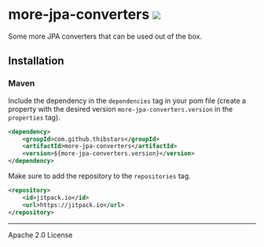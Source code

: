 # more-jpa-converters [![](https://jitpack.io/v/Thibstars/more-jpa-converters.svg)](https://jitpack.io/#Thibstars/more-jpa-converters)
Some more JPA converters that can be used out of the box.

## Installation
### Maven

Include the dependency in the `dependencies` tag in your pom file (create a property with the desired version `more-jpa-converters.version` in the `properties` tag).

````xml
<dependency>
    <groupId>com.github.thibstars</groupId>
    <artifactId>more-jpa-converters</artifactId>
    <version>${more-jpa-converters.version}</version>
</dependency>
````

Make sure to add the repository to the `repositories` tag.
````xml
<repository>
    <id>jitpack.io</id>
    <url>https://jitpack.io</url>
</repository>
````

---
Apache 2.0 License
